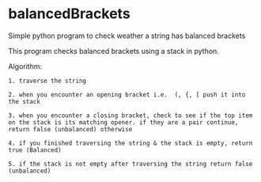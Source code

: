 # balancedBrackets
Simple python program to check weather a string has balanced brackets

This program checks balanced brackets using a stack in python.

Algorithm:

    1. traverse the string

    2. when you encounter an opening bracket i.e.  (, {, [ push it into the stack

    3. when you encounter a closing bracket, check to see if the top item on the stack is its matching opener. if they are a pair continue, return false (unbalanced) otherwise

    4. if you finished traversing the string & the stack is empty, return true (Balanced)

    5. if the stack is not empty after traversing the string return false (unbalanced)
